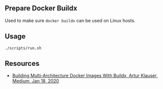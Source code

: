 Prepare Docker Buildx
-----

Used to make sure `docker buildx` can be used on Linux hosts.

Usage
-----

    ./scripts/run.sh

Resources
-----

* [Building Multi-Architecture Docker Images With Buildx, Artur Klauser, Medium, Jan 18, 2020](https://medium.com/@artur.klauser/building-multi-architecture-docker-images-with-buildx-27d80f7e2408)
